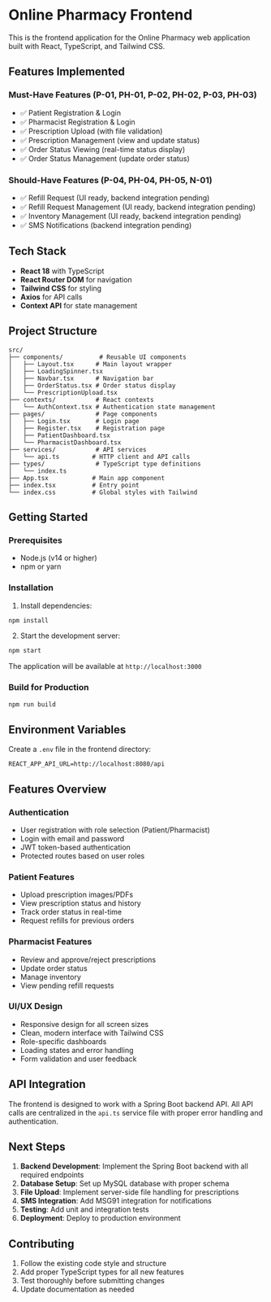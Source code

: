 # Online Pharmacy Frontend

This is the frontend application for the Online Pharmacy web application built with React, TypeScript, and Tailwind CSS.

## Features Implemented

### Must-Have Features (P-01, PH-01, P-02, PH-02, P-03, PH-03)
- ✅ Patient Registration & Login
- ✅ Pharmacist Registration & Login  
- ✅ Prescription Upload (with file validation)
- ✅ Prescription Management (view and update status)
- ✅ Order Status Viewing (real-time status display)
- ✅ Order Status Management (update order status)

### Should-Have Features (P-04, PH-04, PH-05, N-01)
- ✅ Refill Request (UI ready, backend integration pending)
- ✅ Refill Request Management (UI ready, backend integration pending)
- ✅ Inventory Management (UI ready, backend integration pending)
- ✅ SMS Notifications (backend integration pending)

## Tech Stack

- **React 18** with TypeScript
- **React Router DOM** for navigation
- **Tailwind CSS** for styling
- **Axios** for API calls
- **Context API** for state management

## Project Structure

```
src/
├── components/          # Reusable UI components
│   ├── Layout.tsx      # Main layout wrapper
│   ├── LoadingSpinner.tsx
│   ├── Navbar.tsx      # Navigation bar
│   ├── OrderStatus.tsx # Order status display
│   └── PrescriptionUpload.tsx
├── contexts/           # React contexts
│   └── AuthContext.tsx # Authentication state management
├── pages/              # Page components
│   ├── Login.tsx       # Login page
│   ├── Register.tsx    # Registration page
│   ├── PatientDashboard.tsx
│   └── PharmacistDashboard.tsx
├── services/           # API services
│   └── api.ts         # HTTP client and API calls
├── types/              # TypeScript type definitions
│   └── index.ts
├── App.tsx            # Main app component
├── index.tsx          # Entry point
└── index.css          # Global styles with Tailwind
```

## Getting Started

### Prerequisites
- Node.js (v14 or higher)
- npm or yarn

### Installation

1. Install dependencies:
```bash
npm install
```

2. Start the development server:
```bash
npm start
```

The application will be available at `http://localhost:3000`

### Build for Production

```bash
npm run build
```

## Environment Variables

Create a `.env` file in the frontend directory:

```env
REACT_APP_API_URL=http://localhost:8080/api
```

## Features Overview

### Authentication
- User registration with role selection (Patient/Pharmacist)
- Login with email and password
- JWT token-based authentication
- Protected routes based on user roles

### Patient Features
- Upload prescription images/PDFs
- View prescription status and history
- Track order status in real-time
- Request refills for previous orders

### Pharmacist Features
- Review and approve/reject prescriptions
- Update order status
- Manage inventory
- View pending refill requests

### UI/UX Design
- Responsive design for all screen sizes
- Clean, modern interface with Tailwind CSS
- Role-specific dashboards
- Loading states and error handling
- Form validation and user feedback

## API Integration

The frontend is designed to work with a Spring Boot backend API. All API calls are centralized in the `api.ts` service file with proper error handling and authentication.

## Next Steps

1. **Backend Development**: Implement the Spring Boot backend with all required endpoints
2. **Database Setup**: Set up MySQL database with proper schema
3. **File Upload**: Implement server-side file handling for prescriptions
4. **SMS Integration**: Add MSG91 integration for notifications
5. **Testing**: Add unit and integration tests
6. **Deployment**: Deploy to production environment

## Contributing

1. Follow the existing code style and structure
2. Add proper TypeScript types for all new features
3. Test thoroughly before submitting changes
4. Update documentation as needed 